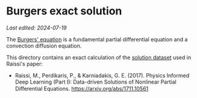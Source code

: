 # Burgers exact solution

*Last edited: 2024-07-19*

The [Burgers' equation](https://en.wikipedia.org/wiki/Burgers%27_equation) is a fundamental partial differential equation and a convection diffusion equation.

This directory contains an exact calculation of the [solution dataset](https://github.com/maziarraissi/PINNs/blob/master/appendix/Data/burgers_shock.mat) used in Raissi's paper:

* Raissi, M., Perdikaris, P., & Karniadakis, G. E. (2017). Physics Informed Deep Learning (Part I): Data-driven Solutions of Nonlinear Partial Diﬀerential Equations. <https://arxiv.org/abs/1711.10561>
